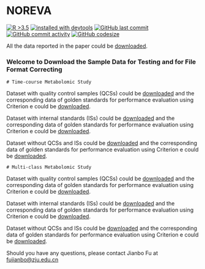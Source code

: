 # NOREVA

<!-- badges: start -->
[![R >3.5](https://img.shields.io/badge/R-%3E3.5-success.svg)](https://www.r-project.org/) <a href='#devtools'>![installed with devtools](https://img.shields.io/badge/installed%20with-devtools-blueviolet.svg)</a> [![GitHub last
commit](https://img.shields.io/github/last-commit/idrblab/NOREVA)](https://github.com/idrblab/NOREVA/commits/master) [![GitHub commit activity](https://img.shields.io/github/commit-activity/m/idrblab/NOREVA)](https://github.com/idrblab/NOREVA/commits/master) [![GitHub codesize](https://img.shields.io/github/languages/code-size/idrblab/NOREVA)](https://github.com/idrblab/NOREVA/releases)
<!-- badges: end -->
All the data reported in the paper could be <a href='https://idrblab.org/noreva2.0/download/tests.zip'>downloaded</a>.

### Welcome to Download the Sample Data for Testing and for File Format Correcting
```(r)
# Time-course Metabolomic Study
```
Dataset with quality control samples (QCSs) could be <a href='https://idrblab.org/noreva2.0/download/Timecourse_with_QCS.csv'>downloaded</a> and the corresponding data of golden standards for performance evaluation using Criterion e could be <a href='https://idrblab.org/noreva2.0/download/Timecourse_with_QCS_GoldenStandard.csv'>downloaded</a>.

Dataset with internal standards (ISs) could be <a href='https://idrblab.org/noreva2.0/download/Timecourse_with_IS.csv'>downloaded</a> and the corresponding data of golden standards for performance evaluation using Criterion e could be <a href='https://idrblab.org/noreva2.0/download/Timecourse_with_IS_GoldenStandard.csv'>downloaded</a>.

Dataset without QCSs and ISs could be <a href='https://idrblab.org/noreva2.0/download/Timecourse_without_QCSIS.csv'>downloaded</a> and the corresponding data of golden standards for performance evaluation using Criterion e could be <a href='https://idrblab.org/noreva2.0/download/Timecourse_without_QCSIS_GoldenStandard.csv'>downloaded</a>.
```(r)
# Multi-class Metabolomic Study
```
Dataset with quality control samples (QCSs) could be <a href='https://idrblab.org/noreva2.0/download/Multiclass_with_QCS.csv'>downloaded</a> and the corresponding data of golden standards for performance evaluation using Criterion e could be <a href='https://idrblab.org/noreva2.0/download/Multiclass_with_QCS_GoldenStandard.csv'>downloaded</a>.

Dataset with internal standards (ISs) could be <a href='https://idrblab.org/noreva2.0/download/Multiclass_with_IS.csv'>downloaded</a> and the corresponding data of golden standards for performance evaluation using Criterion e could be <a href='https://idrblab.org/noreva2.0/download/Multiclass_with_IS_GoldenStandard.csv'>downloaded</a>.

Dataset without QCSs and ISs could be <a href='https://idrblab.org/noreva2.0/download/Multiclass_without_QCSIS.csv'>downloaded</a> and the corresponding data of golden standards for performance evaluation using Criterion e could be <a href='https://idrblab.org/noreva2.0/download/Multiclass_without_QCSIS_GoldenStandard.csv'>downloaded</a>.

Should you have any questions, please contact Jianbo Fu at fujianbo@zju.edu.cn
